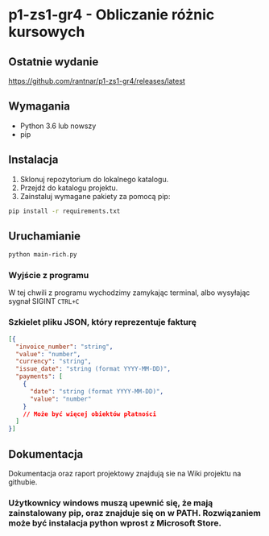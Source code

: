 # p1-zs1-gr4 - Obliczanie różnic kursowych

## Ostatnie wydanie
https://github.com/rantnar/p1-zs1-gr4/releases/latest

## Wymagania

- Python 3.6 lub nowszy
- pip

## Instalacja

1. Sklonuj repozytorium do lokalnego katalogu.
2. Przejdź do katalogu projektu.
3. Zainstaluj wymagane pakiety za pomocą pip:

```sh
pip install -r requirements.txt
```
## Uruchamianie
```sh
python main-rich.py
```
### Wyjście z programu
W tej chwili z programu wychodzimy zamykając terminal, albo wysyłając sygnał SIGINT ```CTRL+C```

### Szkielet pliku JSON, który reprezentuje fakturę
```json
[{
  "invoice_number": "string",
  "value": "number",
  "currency": "string",
  "issue_date": "string (format YYYY-MM-DD)",
  "payments": [
    {
      "date": "string (format YYYY-MM-DD)",
      "value": "number"
    }
    // Może być więcej obiektów płatności
  ]
}]
```
## Dokumentacja
Dokumentacja oraz raport projektowy znajdują sie na Wiki projektu na githubie.
### Użytkownicy windows muszą upewnić się, że mają zainstalowany pip, oraz znajduje się on w PATH. Rozwiązaniem może być instalacja python wprost z Microsoft Store.

